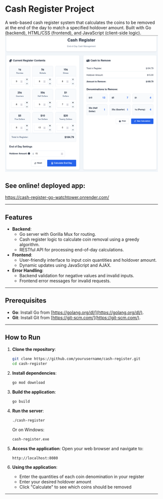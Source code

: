 # Cash Register Project
A web-based cash register system that calculates the coins to be removed at the end of the day to match a specified holdover amount. Built with Go (backend), HTML/CSS (frontend), and JavaScript (client-side logic).
![Cash Register Screenshot](./assets/screenshot.png)

## See online! deployed app:
https://cash-register-go-watchtower.onrender.com/

---
## Features
- **Backend**:
  - Go server with Gorilla Mux for routing.
  - Cash register logic to calculate coin removal using a greedy algorithm.
  - RESTful API for processing end-of-day calculations.
- **Frontend**:
  - User-friendly interface to input coin quantities and holdover amount.
  - Dynamic updates using JavaScript and AJAX.
- **Error Handling**:
  - Backend validation for negative values and invalid inputs.
  - Frontend error messages for invalid requests.
---
## Prerequisites
- **Go**: Install Go from [https://golang.org/dl/](https://golang.org/dl/).
- **Git**: Install Git from [https://git-scm.com/](https://git-scm.com/).
---
## How to Run
1. **Clone the repository**:
   ```bash
   git clone https://github.com/yourusername/cash-register.git
   cd cash-register
   ```

2. **Install dependencies**:
   ```bash
   go mod download
   ```

3. **Build the application**:
   ```bash
   go build
   ```

4. **Run the server**:
   ```bash
   ./cash-register
   ```
   Or on Windows:
   ```bash
   cash-register.exe
   ```

5. **Access the application**:
   Open your web browser and navigate to:
   ```
   http://localhost:8080
   ```

6. **Using the application**:
   - Enter the quantities of each coin denomination in your register
   - Enter your desired holdover amount
   - Click "Calculate" to see which coins should be removed
---